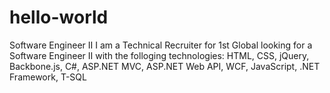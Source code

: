# hello-world
Software Engineer II
I am a Technical Recruiter for 1st Global looking for a Software Engineer II with the folloging technologies: HTML, CSS, jQuery, Backbone.js, C#, ASP.NET MVC, ASP.NET Web API, WCF, JavaScript, .NET Framework, T-SQL
